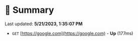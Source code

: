 # 📖 Summary
Last updated: **5/21/2023, 1:35:07 PM**

- `GET` [https://google.com](https://google.com) - **Up** (177ms)
